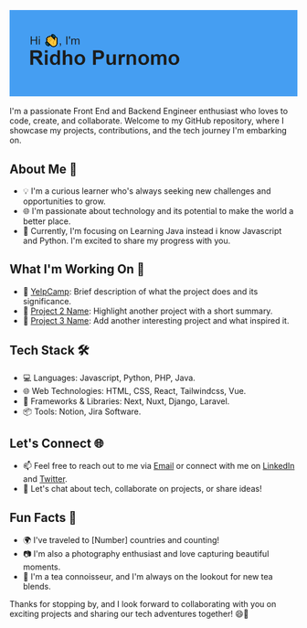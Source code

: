 ![Banner Image](./header.png)

I'm a passionate Front End and Backend Engineer enthusiast who loves to code, create, and collaborate. Welcome to my GitHub repository, where I showcase my projects, contributions, and the tech journey I'm embarking on. 

## About Me 🚀

- 💡 I'm a curious learner who's always seeking new challenges and opportunities to grow.
- 🌐 I'm passionate about technology and its potential to make the world a better place.
- 🌱 Currently, I'm focusing on Learning Java instead i know Javascript and Python. I'm excited to share my progress with you.

## What I'm Working On 🔧

- 🚀 [YelpCamp](https://project1-link.com): Brief description of what the project does and its significance.
- 🌟 [Project 2 Name](https://project2-link.com): Highlight another project with a short summary.
- 💬 [Project 3 Name](https://project3-link.com): Add another interesting project and what inspired it.

## Tech Stack 🛠️

- 💻 Languages: Javascript, Python, PHP, Java.
- 🌐 Web Technologies: HTML, CSS, React, Tailwindcss, Vue.
- 🚀 Frameworks & Libraries: Next, Nuxt, Django, Laravel.
- 📦 Tools: Notion, Jira Software.

## Let's Connect 🌐

- 📫 Feel free to reach out to me via [Email](ridopurnomo86@gmail.com) or connect with me on [LinkedIn](https://www.linkedin.com/in/ridho-purnomo/) and [Twitter](https://twitter.com/Ridop886).
- 💬 Let's chat about tech, collaborate on projects, or share ideas!

## Fun Facts 🎉

- 🌍 I've traveled to [Number] countries and counting!
- 📷 I'm also a photography enthusiast and love capturing beautiful moments.
- 🍵 I'm a tea connoisseur, and I'm always on the lookout for new tea blends.

Thanks for stopping by, and I look forward to collaborating with you on exciting projects and sharing our tech adventures together! 😄🚀
